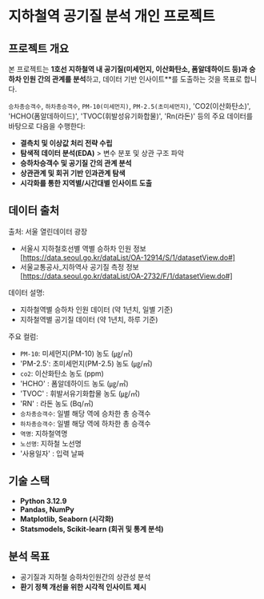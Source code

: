 # 지하철역 공기질 분석 개인 프로젝트

## 프로젝트 개요

본 프로젝트는 **1호선 지하철역 내 공기질(미세먼지, 이산화탄소, 폼알데하이드 등)과 승하차 인원 간의 관계를 분석**하고, 데이터 기반 인사이트**를 도출하는 것을 목표로 합니다.

 `승차총승객수`, `하차총승객수`, `PM-10(미세먼지)`, `PM-2.5(초미세먼지)`, 'CO2(이산화탄소)', 'HCHO(폼알데하이드)', 'TVOC(휘발성유기화합물)', 'Rn(라돈)' 등의 주요 데이터를 바탕으로 다음을 수행한다:

- **결측치 및 이상값 처리 전략 수립**
- **탐색적 데이터 분석(EDA)** > 변수 분포 및 상관 구조 파악
- **승하차승객수 및 공기질 간의 관계 분석**
- **상관관계 및 회귀 기반 인과관계 탐색**
- **시각화를 통한 지역별/시간대별 인사이트 도출**

## 데이터 출처

출처:
서울 열린데이터 광장
- 서울시 지하철호선별 역별 승하차 인원 정보 [https://data.seoul.go.kr/dataList/OA-12914/S/1/datasetView.do#]
- 서울교통공사_지하역사 공기질 측정 정보 [https://data.seoul.go.kr/dataList/OA-2732/F/1/datasetView.do#]

데이터 설명:
- 지하철역별 승하차 인원 데이터 (약 1년치, 일별 기준)
- 지하철역별 공기질 데이터 (약 1년치, 하루 기준)

주요 컬럼:
- `PM-10`: 미세먼지(PM-10) 농도 (㎍/㎥)
- 'PM-2.5': 초미세먼지(PM-2.5) 농도 (㎍/㎥)
- `co2`: 이산화탄소 농도 (ppm)
- 'HCHO' : 폼알데하이드 농도 (㎍/㎥)
- 'TVOC' : 휘발서유기화합물 농도 (㎍/㎥)
- 'RN' : 라돈 농도 (Bq/㎥)
- `승차총승객수`: 일별 해당 역에 승차한 총 승객수
- `하차총승객수`: 일별 해당 역에 하차한 총 승객수
- `역명`: 지하철역명
- `노선명`: 지하철 노선명
- '사용일자' : 입력 날짜

## 기술 스택

- **Python 3.12.9**
- **Pandas, NumPy**
- **Matplotlib, Seaborn (시각화)**
- **Statsmodels, Scikit-learn (회귀 및 통계 분석)**

## 분석 목표

- 공기질과 지하철 승하차인원간의 상관성 분석
- **환기 정책 개선을 위한 시각적 인사이트 제시**
